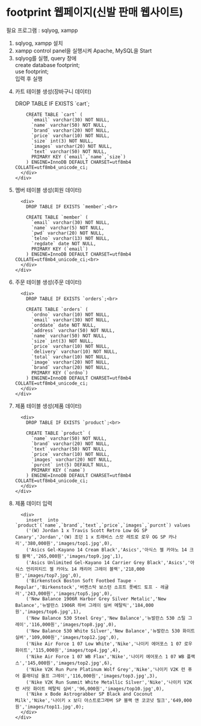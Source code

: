 <h1>footprint 웹페이지(신발 판매 웹사이트)</h1>

필요 프로그램 : sqlyog, xampp

<ol>
  <li>sqlyog, xampp 설치</li>
  <li>xampp control panel을 실행시켜 Apache, MySQL을 Start</li>
  <li>
    sqlyog를 실행, query 창에
    <div>
      create database footprint;<br>
      use footprint; 
    </div>
    입력 후 실행
  </li>
  <li>
    <div>
      <p>카트 테이블 생성(장바구니 데이터)</p>
      <div>
        DROP TABLE IF EXISTS `cart`;<br>
    
        CREATE TABLE `cart` (
          `email` varchar(30) NOT NULL,
          `name` varchar(50) NOT NULL,
          `brand` varchar(20) NOT NULL,
          `price` varchar(10) NOT NULL,
          `size` int(3) NOT NULL,
          `images` varchar(20) NOT NULL,
          `text` varchar(50) NOT NULL,
          PRIMARY KEY (`email`,`name`,`size`)
        ) ENGINE=InnoDB DEFAULT CHARSET=utf8mb4 COLLATE=utf8mb4_unicode_ci;
      </div>
    </div>
  </li>
  <li>
    <div>
      <p>멤버 테이블 생성(회원 데이터)</p>
      
      <div>
        DROP TABLE IF EXISTS `member`;<br>
    
        CREATE TABLE `member` (
          `email` varchar(30) NOT NULL,
          `name` varchar(5) NOT NULL,
          `pwd` varchar(20) NOT NULL,
          `telno` varchar(13) NOT NULL,
          `regdate` date NOT NULL,
          PRIMARY KEY (`email`)
        ) ENGINE=InnoDB DEFAULT CHARSET=utf8mb4 COLLATE=utf8mb4_unicode_ci;<br>
      </div>
    </div>
  </li>
  <li>
    <div>
      <p>주문 테이블 생성(주문 데이터)</p>
      
      <div>
        DROP TABLE IF EXISTS `orders`;<br>
    
        CREATE TABLE `orders` (
          `ordno` varchar(10) NOT NULL,
          `email` varchar(30) NOT NULL,
          `orddate` date NOT NULL,
          `address` varchar(50) NOT NULL,
          `name` varchar(50) NOT NULL,
          `size` int(3) NOT NULL,
          `price` varchar(10) NOT NULL,
          `delivery` varchar(10) NOT NULL,
          `total` varchar(10) NOT NULL,
          `image` varchar(20) NOT NULL,
          `brand` varchar(20) NOT NULL,
          PRIMARY KEY (`ordno`)
        ) ENGINE=InnoDB DEFAULT CHARSET=utf8mb4 COLLATE=utf8mb4_unicode_ci;
      </div>
    </div>
  </li>
  <li>
    <div>
      <p>제품 테이블 생성(제품 데이터)</p>
      
      <div>
        DROP TABLE IF EXISTS `product`;<br>
  
        CREATE TABLE `product` (
          `name` varchar(50) NOT NULL,
          `brand` varchar(20) NOT NULL,
          `text` varchar(50) NOT NULL,
          `price` varchar(10) NOT NULL,
          `images` varchar(20) NOT NULL,
          `purcnt` int(5) DEFAULT NULL,
          PRIMARY KEY (`name`)
        ) ENGINE=InnoDB DEFAULT CHARSET=utf8mb4 COLLATE=utf8mb4_unicode_ci;
      </div>
    </div>
</li>
<li>
  <div>
      <p>제품 데이터 입력</p>
    
      <div>
        insert  into `product`(`name`,`brand`,`text`,`price`,`images`,`purcnt`) values 
        ('(W) Jordan 1 x Travis Scott Retro Low OG SP Canary','Jordan','(W) 조던 1 x 트래비스 스캇 레트로 로우 OG SP 카나리','380,000원','images/top1.jpg',0),
        ('Asics Gel-Kayano 14 Cream Black','Asics','아식스 젤 카야노 14 크림 블랙','265,000원','images/top9.jpg',1),
        ('Asics Unlimited Gel-Kayano 14 Carrier Grey Black','Asics','아식스 언리미티드 젤 카야노 14 캐리어 그레이 블랙','218,000원','images/top7.jpg',0),
        ('Birkenstock Boston Soft Footbed Taupe - Regular','Birkenstock','버켄스탁 보스턴 소프트 풋베드 토프 - 레귤러','243,000원','images/top5.jpg',0),
        ('New Balance 1906R Harbor Grey Silver Metalic','New Balance','뉴발란스 1906R 하버 그레이 실버 메탈릭','184,000원','images/top6.jpg',1),
        ('New Balance 530 Steel Grey','New Balance','뉴발란스 530 스틸 그레이','116,000원','images/top8.jpg',0),
        ('New Balance 530 White Silver','New Balance','뉴발란스 530 화이트 실버','109,000원','images/top12.jpg',0),
        ('Nike Air Force 1 07 Low White','Nike','나이키 에어포스 1 07 로우 화이트','115,000원','images/top4.jpg',4),
        ('Nike Air Force 1 07 WB Flax','Nike','나이키 에어포스 1 07 WB 플랙스','145,000원','images/top2.jpg',6),
        ('Nike V2K Run Pure Platinum Wolf Grey','Nike','나이키 V2K 런 퓨어 플래티넘 울프 그레이','116,000원','images/top3.jpg',3),
        ('Nike V2K Run Summit White Metallic Silver','Nike','나이키 V2K 런 서밋 화이트 메탈릭 실버','96,000원','images/top10.jpg',0),
        ('Nike x Bode Astrograbber SP Black and Coconut Milk','Nike','나이키 x 보디 아스트로그래버 SP 블랙 앤 코코넛 밀크','649,000원','images/top11.jpg',0);
      </div>
    </div>
  </li>
</ol>
